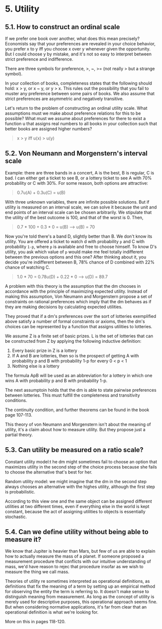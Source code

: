 # 5. Utility

## 5.1. How to construct an ordinal scale

If we prefer one book over another, what does this mean precisely? Economists say that your preferences are revealed in your choice behavior, you prefer x to y iff you choose x over y whenever given the opportunity. But I could choose y by mistake, and it's not so easy to interpret between strict preference and indifference.

There are three symbols for preference, >, ~, >= (not really > but a strange symbol).

In your collection of books, completeness states that the following should hold: x > y, or x ~ y, or y > x. This rules out the possibility that you fail to muster any preference between some pairs of books. We also assume that strict preferences are asymmetric and negatively transitive.

Let's return to the problem of constructing an ordinal utility scale. What assumptions must we make about preference relations for this to be possible? What must we assume about preferences for there to exist a function u that assigns real numbers to all books in your collection such that better books are assigned higher numbers?

> x > y iff u(x) > u(y)

## 5.2. Von Neumann and Morgenstern's interval scale

Example: there are three bands in a concert, A is the best, B is regular, C is bad. I can either get a ticket to see B, or a lottery ticket to see A with 70% probability or C with 30%. For some reason, both options are attractive:

> 0.7u(A) + 0.3u(C) = u(B)

With three unknown variables, there are infinite possible solutions. But if utility is measured on an interval scale, we can solve it because the unit and end points of an interval scale can be chosen arbitrarily. We stipulate that the utility of the best outcome is 100, and that of the worst is 0. Then, 

> 0.7 * 100 + 0.3 * 0 = u(B) --> u(B) = 70

Now you're told there's a band D, slightly better than B. We don't know its utility. You are offered a ticket to watch d with probability `p` and C with probability `1-p`, where `p` is available and free to choose himself. To know D's utility, you ask which value of `p` would make me feel totally indifferent between the previous options and this one? After thinking about it, you decide you're indifferent between B, 78% chance of D combined with 22% chance of watching C.

> 1.0 * 70 = 0.78u(D) + 0.22 * 0 --> u(D) = 89.7

A problem with this theory is the assumption that the dm chooses in accordance with the principle of maximizing expected utility. Instead of making this assumption, Von Neumann and Morgenstern propose a set of constraints on rational preferences which imply that the dm behaves as if they are making decisions by calculating expected utilities.

They proved that if a dm's preferences over the sort of lotteries exemplified above satisfy a number of formal constraints or axioms, then the dm's choices can be represented by a function that assigns utilities to lotteries.

We assume Z is a finite set of basic prizes. L is the set of lotteries that can be constructed from Z by applying the following inductive definition:

1. Every basic prize in Z is a lottery
2. If A and B are lotteries, then so is the prospect of getting A with probability p and B with probability 1-p for every 0 < p < 1 
3. Nothing else is a lottery

The formula ApB will be used as an abbreviation for a lottery in which one wins A with probability p and B with probability 1-p.

The next assumptoin holds that the dm is able to state pairwise preferences between lotteries. This must fulfill the completeness and transitivity conditions.

The continuity condition, and further theorems can be found in the book page 107-113.

This theory of von Neumann and Morgenstern isn't about the meaning of utility, it's a claim about how to measure utility. But they propose just a partial theory.

## 5.3. Can utility be measured on a ratio scale?

Constant utility model:t he dm might sometimes fail to choose an option that maximizes utility in the second step of the choice process because she fails to choose the alternative that's best for her.

Random utility model: we might imagine that the dm in the second step always chooses an alternative with the highes utility, although the first step is probabilistic.

According to this view one and the same object can be assigned different utilities at two different times, even if everything else in the world is kept constant, because the act of assigning utilities to objects is essentially stochastic.

## 5.4. Can we define utility without being able to measure it?

We know that Jupiter is heavier than Mars, but few of us are able to explain how to actually measure the mass of a planet. If someone proposed a measurement procedure that conflicts with our intuitive understanding of mass, we'd have reason to rejec that procedure insofar as we wish to measure the thing we call mass.

Theories of utility re sometimes interpreted as operational definitions, as definitions that fix the meaning of a term by setting up an empirical method for observing the entity the term is referring to. It doesn't make sense to distinguish meaning from measurement. As long as the concept of utility is merely used for descriptive purposes, this operational approach seems fine. But when considering normative applications, it's far from clear that an operational definition is what we're looking for.

More on this in pages 118-120.
